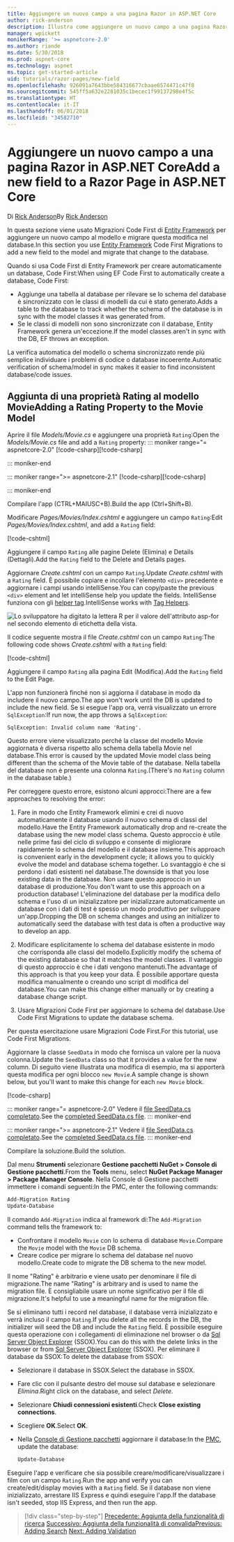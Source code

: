 ```yaml
---
title: Aggiungere un nuovo campo a una pagina Razor in ASP.NET Core
author: rick-anderson
description: Illustra come aggiungere un nuovo campo a una pagina Razor con Entity Framework Core
manager: wpickett
monikerRange: '>= aspnetcore-2.0'
ms.author: riande
ms.date: 5/30/2018
ms.prod: aspnet-core
ms.technology: aspnet
ms.topic: get-started-article
uid: tutorials/razor-pages/new-field
ms.openlocfilehash: 926091a7643bbe584316677cbaae6574471c47f8
ms.sourcegitcommit: 545ff5a632e2281035c1becec1f99137298e4f5c
ms.translationtype: HT
ms.contentlocale: it-IT
ms.lasthandoff: 06/01/2018
ms.locfileid: "34582710"
---
```

# <a name="add-a-new-field-to-a-razor-page-in-aspnet-core"></a><span data-ttu-id="96624-103">Aggiungere un nuovo campo a una pagina Razor in ASP.NET Core</span><span class="sxs-lookup"><span data-stu-id="96624-103">Add a new field to a Razor Page in ASP.NET Core</span></span>

<span data-ttu-id="96624-104">Di [Rick Anderson](https://twitter.com/RickAndMSFT)</span><span class="sxs-lookup"><span data-stu-id="96624-104">By [Rick Anderson](https://twitter.com/RickAndMSFT)</span></span>

<span data-ttu-id="96624-105">In questa sezione viene usato Migrazioni Code First di [Entity Framework](https://docs.microsoft.com/ef/core/get-started/aspnetcore/new-db) per aggiungere un nuovo campo al modello e migrare questa modifica nel database.</span><span class="sxs-lookup"><span data-stu-id="96624-105">In this section you use [Entity Framework](https://docs.microsoft.com/ef/core/get-started/aspnetcore/new-db) Code First Migrations to add a new field to the model and migrate that change to the database.</span></span>

<span data-ttu-id="96624-106">Quando si usa Code First di Entity Framework per creare automaticamente un database, Code First:</span><span class="sxs-lookup"><span data-stu-id="96624-106">When using EF Code First to automatically create a database, Code First:</span></span>

* <span data-ttu-id="96624-107">Aggiunge una tabella al database per rilevare se lo schema del database è sincronizzato con le classi di modelli da cui è stato generato.</span><span class="sxs-lookup"><span data-stu-id="96624-107">Adds a table to the database to track whether the schema of the database is in sync with the model classes it was generated from.</span></span>
* <span data-ttu-id="96624-108">Se le classi di modelli non sono sincronizzate con il database, Entity Framework genera un'eccezione.</span><span class="sxs-lookup"><span data-stu-id="96624-108">If the model classes aren't in sync with the DB, EF throws an exception.</span></span> 

<span data-ttu-id="96624-109">La verifica automatica del modello o schema sincronizzato rende più semplice individuare i problemi di codice o database incoerente.</span><span class="sxs-lookup"><span data-stu-id="96624-109">Automatic verification of schema/model in sync makes it easier to find inconsistent database/code issues.</span></span>

## <a name="adding-a-rating-property-to-the-movie-model"></a><span data-ttu-id="96624-110">Aggiunta di una proprietà Rating al modello Movie</span><span class="sxs-lookup"><span data-stu-id="96624-110">Adding a Rating Property to the Movie Model</span></span>

<span data-ttu-id="96624-111">Aprire il file *Models/Movie.cs* e aggiungere una proprietà `Rating`:</span><span class="sxs-lookup"><span data-stu-id="96624-111">Open the *Models/Movie.cs* file and add a `Rating` property:</span></span>
::: moniker range="= aspnetcore-2.0"
<span data-ttu-id="96624-112">[!code-csharp[](razor-pages-start/sample/RazorPagesMovie/Models/MovieDateRating.cs?highlight=11&range=7-18)]</span><span class="sxs-lookup"><span data-stu-id="96624-112">[!code-csharp[](razor-pages-start/sample/RazorPagesMovie/Models/MovieDateRating.cs?highlight=11&range=7-18)]</span></span>

::: moniker-end

::: moniker range=">= aspnetcore-2.1"
<span data-ttu-id="96624-113">[!code-csharp[](razor-pages-start/sample/RazorPagesMovie21/Models/MovieDateRating.cs?highlight=13&name=snippet)]</span><span class="sxs-lookup"><span data-stu-id="96624-113">[!code-csharp[](razor-pages-start/sample/RazorPagesMovie21/Models/MovieDateRating.cs?highlight=13&name=snippet)]</span></span>

::: moniker-end

<span data-ttu-id="96624-114">Compilare l'app (CTRL+MAIUSC+B).</span><span class="sxs-lookup"><span data-stu-id="96624-114">Build the app (Ctrl+Shift+B).</span></span>

<span data-ttu-id="96624-115">Modificare *Pages/Movies/Index.cshtml* e aggiungere un campo `Rating`:</span><span class="sxs-lookup"><span data-stu-id="96624-115">Edit *Pages/Movies/Index.cshtml*, and add a `Rating` field:</span></span>

[!code-cshtml[](razor-pages-start/sample/RazorPagesMovie/Pages/Movies/Index.cshtml?highlight=40-42,61-63)]

<span data-ttu-id="96624-116">Aggiungere il campo `Rating` alle pagine Delete (Elimina) e Details (Dettagli).</span><span class="sxs-lookup"><span data-stu-id="96624-116">Add the `Rating` field to the Delete and Details pages.</span></span>

<span data-ttu-id="96624-117">Aggiornare *Create.cshtml* con un campo `Rating`.</span><span class="sxs-lookup"><span data-stu-id="96624-117">Update *Create.cshtml* with a `Rating` field.</span></span> <span data-ttu-id="96624-118">È possibile copiare e incollare l'elemento `<div>` precedente e aggiornare i campi usando intelliSense.</span><span class="sxs-lookup"><span data-stu-id="96624-118">You can copy/paste the previous `<div>` element and let intelliSense help you update the fields.</span></span> <span data-ttu-id="96624-119">IntelliSense funziona con gli [helper tag](xref:mvc/views/tag-helpers/intro).</span><span class="sxs-lookup"><span data-stu-id="96624-119">IntelliSense works with [Tag Helpers](xref:mvc/views/tag-helpers/intro).</span></span>

![Lo sviluppatore ha digitato la lettera R per il valore dell'attributo asp-for nel secondo elemento di etichetta della vista.](new-field/_static/cr.png)

<span data-ttu-id="96624-123">Il codice seguente mostra il file *Create.cshtml* con un campo `Rating`:</span><span class="sxs-lookup"><span data-stu-id="96624-123">The following code shows *Create.cshtml* with a `Rating` field:</span></span>

[!code-cshtml[](razor-pages-start/sample/RazorPagesMovie/Pages/Movies/Create.cshtml?highlight=36-40)]

<span data-ttu-id="96624-124">Aggiungere il campo `Rating` alla pagina Edit (Modifica).</span><span class="sxs-lookup"><span data-stu-id="96624-124">Add the `Rating` field to the Edit Page.</span></span>

<span data-ttu-id="96624-125">L'app non funzionerà finché non si aggiorna il database in modo da includere il nuovo campo.</span><span class="sxs-lookup"><span data-stu-id="96624-125">The app won't work until the DB is updated to include the new field.</span></span> <span data-ttu-id="96624-126">Se si esegue l'app ora, verrà visualizzato un errore `SqlException`:</span><span class="sxs-lookup"><span data-stu-id="96624-126">If run now, the app throws a `SqlException`:</span></span>

```
SqlException: Invalid column name 'Rating'.
```

<span data-ttu-id="96624-127">Questo errore viene visualizzato perché la classe del modello Movie aggiornata è diversa rispetto allo schema della tabella Movie nel database.</span><span class="sxs-lookup"><span data-stu-id="96624-127">This error is caused by the updated Movie model class being different than the schema of the Movie table of the database.</span></span> <span data-ttu-id="96624-128">Nella tabella del database non è presente una colonna `Rating`.</span><span class="sxs-lookup"><span data-stu-id="96624-128">(There's no `Rating` column in the database table.)</span></span>

<span data-ttu-id="96624-129">Per correggere questo errore, esistono alcuni approcci:</span><span class="sxs-lookup"><span data-stu-id="96624-129">There are a few approaches to resolving the error:</span></span>

1. <span data-ttu-id="96624-130">Fare in modo che Entity Framework elimini e crei di nuovo automaticamente il database usando il nuovo schema di classi del modello.</span><span class="sxs-lookup"><span data-stu-id="96624-130">Have the Entity Framework automatically drop and re-create the database using  the new model class schema.</span></span> <span data-ttu-id="96624-131">Questo approccio è utile nelle prime fasi del ciclo di sviluppo e consente di migliorare rapidamente lo schema del modello e il database insieme.</span><span class="sxs-lookup"><span data-stu-id="96624-131">This approach is convenient early in the development cycle; it allows you to quickly evolve the model and database schema together.</span></span> <span data-ttu-id="96624-132">Lo svantaggio è che si perdono i dati esistenti nel database.</span><span class="sxs-lookup"><span data-stu-id="96624-132">The downside is that you lose existing data in the database.</span></span> <span data-ttu-id="96624-133">Non usare questo approccio in un database di produzione.</span><span class="sxs-lookup"><span data-stu-id="96624-133">You don't want to use this approach on a production database!</span></span> <span data-ttu-id="96624-134">L'eliminazione del database per la modifica dello schema e l'uso di un inizializzatore per inizializzare automaticamente un database con i dati di test è spesso un modo produttivo per sviluppare un'app.</span><span class="sxs-lookup"><span data-stu-id="96624-134">Dropping the DB on schema changes and using an initializer to automatically seed the database with test data is often a productive way to develop an app.</span></span>

2. <span data-ttu-id="96624-135">Modificare esplicitamente lo schema del database esistente in modo che corrisponda alle classi del modello.</span><span class="sxs-lookup"><span data-stu-id="96624-135">Explicitly modify the schema of the existing database so that it matches the model classes.</span></span> <span data-ttu-id="96624-136">Il vantaggio di questo approccio è che i dati vengono mantenuti.</span><span class="sxs-lookup"><span data-stu-id="96624-136">The advantage of this approach is that you keep your data.</span></span> <span data-ttu-id="96624-137">È possibile apportare questa modifica manualmente o creando uno script di modifica del database.</span><span class="sxs-lookup"><span data-stu-id="96624-137">You can make this change either manually or by creating a database change script.</span></span>

3. <span data-ttu-id="96624-138">Usare Migrazioni Code First per aggiornare lo schema del database.</span><span class="sxs-lookup"><span data-stu-id="96624-138">Use Code First Migrations to update the database schema.</span></span>

<span data-ttu-id="96624-139">Per questa esercitazione usare Migrazioni Code First.</span><span class="sxs-lookup"><span data-stu-id="96624-139">For this tutorial, use Code First Migrations.</span></span>

<span data-ttu-id="96624-140">Aggiornare la classe `SeedData` in modo che fornisca un valore per la nuova colonna.</span><span class="sxs-lookup"><span data-stu-id="96624-140">Update the `SeedData` class so that it provides a value for the new column.</span></span> <span data-ttu-id="96624-141">Di seguito viene illustrata una modifica di esempio, ma si apporterà questa modifica per ogni blocco `new Movie`.</span><span class="sxs-lookup"><span data-stu-id="96624-141">A sample change is shown below, but you'll want to make this change for each `new Movie` block.</span></span>

[!code-csharp[](razor-pages-start/sample/RazorPagesMovie/Models/SeedDataRating.cs?name=snippet1&highlight=8)]

::: moniker range="= aspnetcore-2.0"
<span data-ttu-id="96624-142">Vedere il [file SeedData.cs completato](https://github.com/aspnet/Docs/blob/master/aspnetcore/tutorials/razor-pages/razor-pages-start/sample/RazorPagesMovie/Models/SeedDataRating.cs).</span><span class="sxs-lookup"><span data-stu-id="96624-142">See the [completed SeedData.cs file](https://github.com/aspnet/Docs/blob/master/aspnetcore/tutorials/razor-pages/razor-pages-start/sample/RazorPagesMovie/Models/SeedDataRating.cs).</span></span>
::: moniker-end

::: moniker range=">= aspnetcore-2.1"
<span data-ttu-id="96624-143">Vedere il [file SeedData.cs completato](https://github.com/aspnet/Docs/blob/master/aspnetcore/tutorials/razor-pages/razor-pages-start/sample/RazorPagesMovie21/Models/SeedDataRating.cs).</span><span class="sxs-lookup"><span data-stu-id="96624-143">See the [completed SeedData.cs file](https://github.com/aspnet/Docs/blob/master/aspnetcore/tutorials/razor-pages/razor-pages-start/sample/RazorPagesMovie21/Models/SeedDataRating.cs).</span></span>
::: moniker-end

<span data-ttu-id="96624-144">Compilare la soluzione.</span><span class="sxs-lookup"><span data-stu-id="96624-144">Build the solution.</span></span>

<a name="pmc"></a> <span data-ttu-id="96624-145">Dal menu **Strumenti** selezionare **Gestione pacchetti NuGet > Console di Gestione pacchetti**.</span><span class="sxs-lookup"><span data-stu-id="96624-145">From the **Tools** menu, select **NuGet Package Manager > Package Manager Console**.</span></span>
<span data-ttu-id="96624-146">Nella Console di Gestione pacchetti immettere i comandi seguenti:</span><span class="sxs-lookup"><span data-stu-id="96624-146">In the PMC, enter the following commands:</span></span>

```powershell
Add-Migration Rating
Update-Database
```

<span data-ttu-id="96624-147">Il comando `Add-Migration` indica al framework di:</span><span class="sxs-lookup"><span data-stu-id="96624-147">The `Add-Migration` command tells the framework to:</span></span>

* <span data-ttu-id="96624-148">Confrontare il modello `Movie` con lo schema di database `Movie`.</span><span class="sxs-lookup"><span data-stu-id="96624-148">Compare the `Movie` model with the `Movie` DB schema.</span></span>
* <span data-ttu-id="96624-149">Creare codice per migrare lo schema del database nel nuovo modello.</span><span class="sxs-lookup"><span data-stu-id="96624-149">Create code to migrate the DB schema to the new model.</span></span>

<span data-ttu-id="96624-150">Il nome "Rating" è arbitrario e viene usato per denominare il file di migrazione.</span><span class="sxs-lookup"><span data-stu-id="96624-150">The name "Rating" is arbitrary and is used to name the migration file.</span></span> <span data-ttu-id="96624-151">È consigliabile usare un nome significativo per il file di migrazione.</span><span class="sxs-lookup"><span data-stu-id="96624-151">It's helpful to use a meaningful name for the migration file.</span></span>

<a name="ssox"></a> <span data-ttu-id="96624-152">Se si eliminano tutti i record nel database, il database verrà inizializzato e verrà incluso il campo `Rating`.</span><span class="sxs-lookup"><span data-stu-id="96624-152">If you delete all the records in the DB, the initializer will seed the DB and include the `Rating` field.</span></span> <span data-ttu-id="96624-153">È possibile eseguire questa operazione con i collegamenti di eliminazione nel browser o da [Sql Server Object Explorer](xref:tutorials/razor-pages/sql#ssox) (SSOX).</span><span class="sxs-lookup"><span data-stu-id="96624-153">You can do this with the delete links in the browser or from [Sql Server Object Explorer](xref:tutorials/razor-pages/sql#ssox) (SSOX).</span></span> <span data-ttu-id="96624-154">Per eliminare il database da SSOX:</span><span class="sxs-lookup"><span data-stu-id="96624-154">To delete the database from SSOX:</span></span>

* <span data-ttu-id="96624-155">Selezionare il database in SSOX.</span><span class="sxs-lookup"><span data-stu-id="96624-155">Select the database in SSOX.</span></span>
* <span data-ttu-id="96624-156">Fare clic con il pulsante destro del mouse sul database e selezionare *Elimina*.</span><span class="sxs-lookup"><span data-stu-id="96624-156">Right click on the database, and select *Delete*.</span></span>
* <span data-ttu-id="96624-157">Selezionare **Chiudi connessioni esistenti**.</span><span class="sxs-lookup"><span data-stu-id="96624-157">Check **Close existing connections**.</span></span>
* <span data-ttu-id="96624-158">Scegliere **OK**.</span><span class="sxs-lookup"><span data-stu-id="96624-158">Select **OK**.</span></span>
* <span data-ttu-id="96624-159">Nella [Console di Gestione pacchetti](xref:tutorials/razor-pages/new-field#pmc) aggiornare il database:</span><span class="sxs-lookup"><span data-stu-id="96624-159">In the [PMC](xref:tutorials/razor-pages/new-field#pmc), update the database:</span></span>

  ```powershell
  Update-Database
  ```

<span data-ttu-id="96624-160">Eseguire l'app e verificare che sia possibile creare/modificare/visualizzare i film con un campo `Rating`.</span><span class="sxs-lookup"><span data-stu-id="96624-160">Run the app and verify you can create/edit/display movies with a `Rating` field.</span></span> <span data-ttu-id="96624-161">Se il database non viene inizializzato, arrestare IIS Express e quindi eseguire l'app.</span><span class="sxs-lookup"><span data-stu-id="96624-161">If the database isn't seeded, stop IIS Express, and then run the app.</span></span>

> [!div class="step-by-step"]
> <span data-ttu-id="96624-162">[Precedente: Aggiunta della funzionalità di ricerca](xref:tutorials/razor-pages/search)
> [Successivo: Aggiunta della funzionalità di convalida](xref:tutorials/razor-pages/validation)</span><span class="sxs-lookup"><span data-stu-id="96624-162">[Previous: Adding Search](xref:tutorials/razor-pages/search)
[Next: Adding Validation](xref:tutorials/razor-pages/validation)</span></span>
